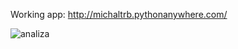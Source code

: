 Working app: http://michaltrb.pythonanywhere.com/

![analiza](https://user-images.githubusercontent.com/85738518/184647910-2e8b4fce-be21-433c-be6c-3c4b402cdf61.gif)
